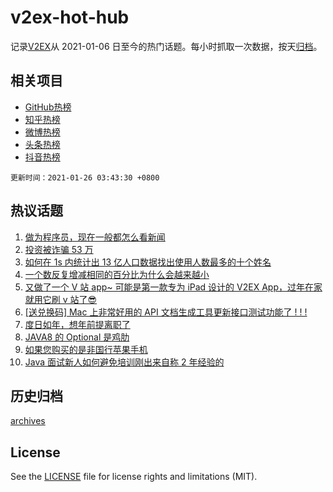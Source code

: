# v2ex-hot-hub

 记录[V2EX](https://www.v2ex.com/)从 2021-01-06 日至今的热门话题。每小时抓取一次数据，按天[归档](archives)。
 
 ## 相关项目

- [GitHub热榜](https://github.com/lonnyzhang423/github-hot-hub)
- [知乎热榜](https://github.com/lonnyzhang423/zhihu-hot-hub)
- [微博热榜](https://github.com/lonnyzhang423/weibo-hot-hub)
- [头条热榜](https://github.com/lonnyzhang423/toutiao-hot-hub)
- [抖音热榜](https://github.com/lonnyzhang423/douyin-hot-hub)


 `更新时间：2021-01-26 03:43:30 +0800`

## 热议话题

1. [做为程序员，现在一般都怎么看新闻](https://www.v2ex.com/t/748028)
1. [投资被诈骗 53 万](https://www.v2ex.com/t/748301)
1. [如何在 1s 内统计出 13 亿人口数据找出使用人数最多的十个姓名](https://www.v2ex.com/t/748059)
1. [一个数反复增减相同的百分比为什么会越来越小](https://www.v2ex.com/t/748021)
1. [又做了一个 V 站 app~ 可能是第一款专为 iPad 设计的 V2EX App，过年在家就用它刷 v 站了😎](https://www.v2ex.com/t/748037)
1. [[送兑换码] Mac 上非常好用的 API 文档生成工具更新接口测试功能了 ! ! !](https://www.v2ex.com/t/748203)
1. [度日如年，想年前提离职了](https://www.v2ex.com/t/748016)
1. [JAVA8 的 Optional 是鸡肋](https://www.v2ex.com/t/748167)
1. [如果您购买的是非国行苹果手机](https://www.v2ex.com/t/748129)
1. [Java 面试新人如何避免培训刚出来自称 2 年经验的](https://www.v2ex.com/t/748164)

## 历史归档

[archives](archives)

## License

See the [LICENSE](LICENSE) file for license rights and limitations (MIT).
